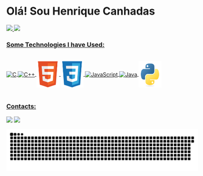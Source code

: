 # **Olá! Sou Henrique Canhadas**

<div>
<a href="https://github.com/HenriqueCanhadas">
<img height="170em" src="https://github-readme-stats.vercel.app/api?username=HenriqueCanhadas&show_icons=true&theme=tokyonight&include_all_comits=true&count_prtivate=true"/>
<img height="170em" src="https://github-readme-stats.vercel.app/api/top-langs/?username=HenriqueCanhadas&layout=compact&langs_count=16&theme=tokyonight"/>
</div>

### Some Technologies I have Used:

<div style="display: inline_block"><br>
  <img align="center" alt="C" height="70" width="60" src="https://cdn.jsdelivr.net/gh/devicons/devicon@latest/icons/c/c-original.svg">
  <img align="center" alt="C++" height="70" width="60" src="https://cdn.jsdelivr.net/gh/devicons/devicon@latest/icons/cplusplus/cplusplus-original.svg">
  <img align="center" alt="HTML" height="70" width="60" src="https://raw.githubusercontent.com/devicons/devicon/master/icons/html5/html5-original.svg">
  <img align="center" alt="CSS" height="70" width="60" src="https://raw.githubusercontent.com/devicons/devicon/master/icons/css3/css3-original.svg">
  <img align="center" alt="JavaScript" height="70" width="60" src="https://cdn.jsdelivr.net/gh/devicons/devicon@latest/icons/javascript/javascript-original.svg">
  <img align="center" alt="Java" height="70" width="60" src="https://cdn.jsdelivr.net/gh/devicons/devicon@latest/icons/java/java-original-wordmark.svg">
  <img align="center" alt="Python" height="70" width="60" src="https://raw.githubusercontent.com/devicons/devicon/master/icons/python/python-original.svg">
</div>

#

### Contacts:

<div>
<a href="https://www.linkedin.com/in/henrique-pedrosa/" target="_blank"><img src="https://img.shields.io/badge/-LinkedIn-%230077B5?style=for-the-badge&logo=linkedin&logoColor=white" target="_blank"></a> 
<a href = "mailto:cleflahc@gmail.com"><img src="https://img.shields.io/badge/-Gmail-%23333?style=for-the-badge&logo=gmail&logoColor=white" target="_blank"></a>
</div>

![snake gif](https://github.com/HenriqueCanhadas/HenriqueCanhadas/blob/output/github-contribution-grid-snake-dark.svg)
